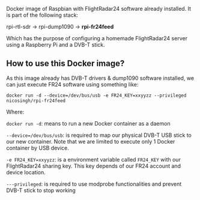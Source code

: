 Docker image of Raspbian with FlightRadar24 software already installed. It is part of the following stack:

rpi-rtl-sdr -> rpi-dump1090 -> **rpi-fr24feed**

Which has the purpose of configuring a homemade FlightRadar24 server using a Raspberry Pi and a DVB-T stick.

## How to use this Docker image?

As this image already has DVB-T drivers & dump1090 software installed, we can just execute FR24 software using something like:

```docker run -d --device=/dev/bus/usb -e FR24_KEY=xxyyzz --privileged nicosingh/rpi-fr24feed```

Where:

```docker run -d```: means to run a new Docker container as a daemon

```--device=/dev/bus/usb```: is required to map our physical DVB-T USB stick to our new container. Note that we are limited to execute only 1 Docker container by USB device.

```-e FR24_KEY=xxyyzz```: is a environment variable called ```FR24_KEY``` with our FlightRadar24 sharing key. This key depends of our FR24 account and device location.

```---privileged```: is required to use modprobe functionalities and prevent DVB-T stick to stop working
